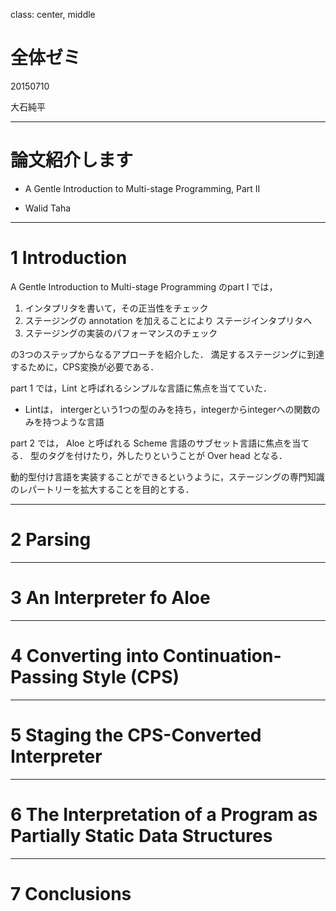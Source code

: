class: center, middle

<!-- ruby -run -ehttpd . -p8000 -->

# 全体ゼミ

20150710

大石純平

---


# 論文紹介します

* A Gentle Introduction to Multi-stage Programming, Part II

* Walid Taha

---

# 1 Introduction
A Gentle Introduction to Multi-stage Programming のpart I では，

1. インタプリタを書いて，その正当性をチェック
2. ステージングの annotation を加えることにより ステージインタプリタへ
3. ステージングの実装のパフォーマンスのチェック

の3つのステップからなるアプローチを紹介した．
満足するステージングに到達するために，CPS変換が必要である．

part 1 では，Lint と呼ばれるシンプルな言語に焦点を当てていた．
* Lintは， intergerという1つの型のみを持ち，integerからintegerへの関数のみを持つような言語

part 2 では， Aloe と呼ばれる Scheme 言語のサブセット言語に焦点を当てる．
型のタグを付けたり，外したりということが Over head となる．

動的型付け言語を実装することができるというように，ステージングの専門知識のレパートリーを拡大することを目的とする．


---

# 2 Parsing

---

# 3 An Interpreter fo Aloe

---

# 4 Converting into Continuation-Passing Style (CPS)

---

# 5 Staging the CPS-Converted Interpreter

---

# 6 The Interpretation of a Program as Partially Static Data Structures

---

# 7 Conclusions
